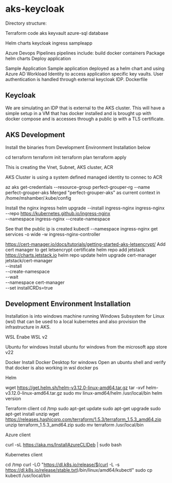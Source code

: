 # aks-keycloak

Directory structure:

Terraform code
   aks
   keyvault
   azure-sql database
   

Helm charts
   keycloak
   ingress
   sampleapp

Azure Devops Pipelines
   pipelines include:
      build docker containers 
      Package helm charts
      Deploy application

Sample Application
   Sample application deployed as a helm chart and using Azure AD Workload Identity to access application specific key vaults.  User authentication is handled through external keycloak IDP.
   Dockerfile

Keycloak
--------

We are simulating an IDP that is external to the AKS cluster.  This will have a simple setup in a VM that has docker installed and is brought up with docker compose and is accesses through a public ip with a TLS certificate.

AKS Development
---------------

Install the binaries from Development Environment Installation below

cd terraform
terraform init
terraform plan
terraform apply

This is creating the Vnet, Subnet, AKS cluster, ACR

AKS Cluster is using a system defined managed identity to connec to ACR

az aks get-credentials --resource-group perfect-grouper-rg --name perfect-grouper-aks
Merged "perfect-grouper-aks" as current context in /home/mshamber/.kube/config

Install the nginx ingress
helm upgrade --install ingress-nginx ingress-nginx \
  --repo https://kubernetes.github.io/ingress-nginx \
  --namespace ingress-nginx --create-namespace

See that the public ip is created
kubectl --namespace ingress-nginx get services -o wide -w ingress-nginx-controller


https://cert-manager.io/docs/tutorials/getting-started-aks-letsencrypt/
Add cert manager to get letsencrypt certificate
helm repo add jetstack https://charts.jetstack.io
helm repo update
helm upgrade cert-manager jetstack/cert-manager \
    --install \
    --create-namespace \
    --wait \
    --namespace cert-manager \
    --set installCRDs=true


Development Environment Installation
------------------------------------

Installation is into windows machine running Windows Subsystem for Linux (wsl) that can be used to a local kubernetes and also provision the infrastructure in AKS.

WSL
Enabe WSL v2

Ubuntu for windows
Install ubuntu for windows from the microsoft app store v22

Docker
Install Docker Desktop for windows
Open an ubuntu shell and verify that docker is also working in wsl
docker ps

Helm

wget https://get.helm.sh/helm-v3.12.0-linux-amd64.tar.gz
tar -xvf  helm-v3.12.0-linux-amd64.tar.gz
sudo mv linux-amd64/helm /usr/local/bin
helm version

Terraform client
cd /tmp
sudo apt-get update 
sudo apt-get upgrade 
sudo apt-get install unzip
wget https://releases.hashicorp.com/terraform/1.5.3/terraform_1.5.3_amd64.zip
unzip terraform_1.5.3_amd64.zip
sudo mv terraform /usr/local/bin

Azure client

curl -sL https://aka.ms/InstallAzureCLIDeb | sudo bash

Kubernetes client

cd /tmp
curl -LO "https://dl.k8s.io/release/$(curl -L -s https://dl.k8s.io/release/stable.txt)/bin/linux/amd64/kubectl"
sudo cp kubectl /usr/local/bin
